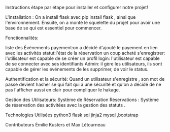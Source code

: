 Instructions étape par étape pour installer et configurer notre projet!

L'installation : On a install flask avec pip install flask , ainsi que l'environnement. 
Ensuite, on a monté  le squelette du projet pour avoir une base de se qui est essentiel pour commencer.

Fonctionnalités:

liste des Événements
payement:on a décidé  d'ajouté le payement en lien avec les activités
statut:l'état de la réservation un coup acheté
s'enregistrer: l'utilisateur est capable de se créer un profil
login: l'utilisateur est capable de se connecter avec ses identifiants
Admin: il gère les utilisateurs, ils sont capable de gérer les événements de les supprimer, de voir le status.

Authentification et la sécurité: Quand un utilisateur s'enregistre , son mot de passe devient hasher se qui fait qui a une sécurité et qu'on a décidé de ne pas l'afficher aussi en clair pour compliquer le hakage.

Gestion des Utilisateurs:
Système de Réservation
Réservations : Système de réservation des activitées avec la gestion des statuts .

Technologies Utilisées
python3 flask sql jinja2 mysql ,bootstrap

Contributeurs
Émilie Kusters  et Max Létourneau
